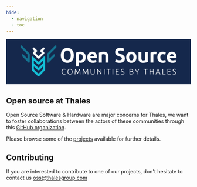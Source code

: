 ```yaml
---
hide:
  - navigation
  - toc
---
```


![Thales](images/Thales_OSS_banner.png)

## Open source at Thales

Open Source Software & Hardware are major concerns for Thales, we want to foster collaborations between the actors of these communities through this [GitHub organization](https://github.com/thalesgroup).
 
Please browse some of the [projects](projects.md) available for further details.
 
## Contributing 

If you are interested to contribute to one of our projects, don't hesitate to contact us [oss@thalesgroup.com](mailto:oss@thalesgroup.com)